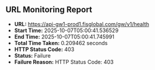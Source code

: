 ## URL Monitoring Report

- **URL:** https://api-gw1-prod1.fisglobal.com/gw/v1/health
- **Start Time:** 2025-10-07T05:00:41.536529
- **End Time:** 2025-10-07T05:00:41.745991
- **Total Time Taken:** 0.209462 seconds
- **HTTP Status Code:** 403
- **Status:** Failure
- **Failure Reason:** HTTP Status Code: 403
